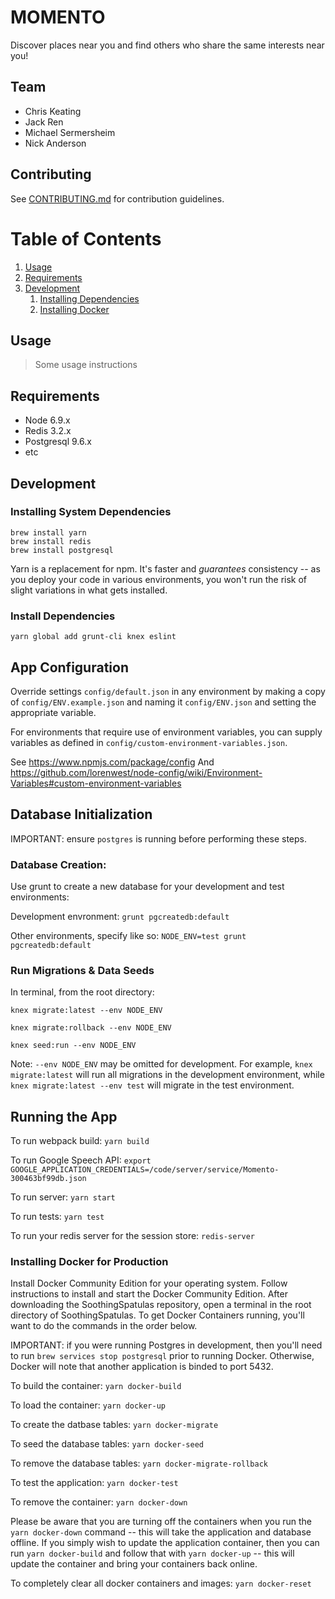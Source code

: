 # MOMENTO

Discover places near you and find others who share the same interests near you!

## Team

- Chris Keating
- Jack Ren
- Michael Sermersheim
- Nick Anderson

## Contributing

See [CONTRIBUTING.md](CONTRIBUTING.md) for contribution guidelines.

# Table of Contents

1. [Usage](#Usage)
1. [Requirements](#requirements)
1. [Development](#development)
    1. [Installing Dependencies](#installing-dependencies)
    1. [Installing Docker](#installing-docker-for-production)

## Usage

> Some usage instructions

## Requirements

- Node 6.9.x
- Redis 3.2.x
- Postgresql 9.6.x
- etc

## Development

### Installing System Dependencies

```
brew install yarn
brew install redis
brew install postgresql
```

Yarn is a replacement for npm. It's faster and *guarantees* consistency -- as you deploy your code in various environments, you won't run the risk of slight variations in what gets installed.

### Install Dependencies

```
yarn global add grunt-cli knex eslint
```

## App Configuration

Override settings `config/default.json` in any environment by making a copy of `config/ENV.example.json` and naming it `config/ENV.json` and setting the appropriate variable.

For environments that require use of environment variables, you can supply variables as defined in `config/custom-environment-variables.json`.

See https://www.npmjs.com/package/config
And https://github.com/lorenwest/node-config/wiki/Environment-Variables#custom-environment-variables

## Database Initialization

IMPORTANT: ensure `postgres` is running before performing these steps.

### Database Creation:

Use grunt to create a new database for your development and test environments:

Development envronment: `grunt pgcreatedb:default`

Other environments, specify like so: `NODE_ENV=test grunt pgcreatedb:default`

### Run Migrations & Data Seeds

In terminal, from the root directory:

`knex migrate:latest --env NODE_ENV`

`knex migrate:rollback --env NODE_ENV`

`knex seed:run --env NODE_ENV`

Note: `--env NODE_ENV` may be omitted for development. For example, `knex migrate:latest` will run all migrations in the development environment, while `knex migrate:latest --env test` will migrate in the test environment.

## Running the App

To run webpack build: `yarn build`

To run Google Speech API: `export GOOGLE_APPLICATION_CREDENTIALS=/code/server/service/Momento-300463bf99db.json`

To run server: `yarn start`

To run tests: `yarn test`

To run your redis server for the session store: `redis-server`

### Installing Docker for Production

Install Docker Community Edition for your operating system. Follow instructions to install and start the Docker Community Edition. After downloading the SoothingSpatulas repository, open a terminal in the root directory of SoothingSpatulas. To get Docker Containers running, you'll want to do the commands in the order below.

IMPORTANT: if you were running Postgres in development, then you'll need to run `brew services stop postgresql` prior to running Docker. Otherwise, Docker will note that another application is binded to port 5432.

To build the container: `yarn docker-build`

To load the container: `yarn docker-up`

To create the datbase tables: `yarn docker-migrate`

To seed the database tables: `yarn docker-seed`

To remove the database tables: `yarn docker-migrate-rollback`

To test the application: `yarn docker-test`

To remove the container: `yarn docker-down`

Please be aware that you are turning off the containers when you run the `yarn docker-down` command -- this will take the application and database offline. If you simply wish to update the application container, then you can run `yarn docker-build` and follow that with `yarn docker-up` -- this will update the container and bring your containers back online.

To completely clear all docker containers and images: `yarn docker-reset`